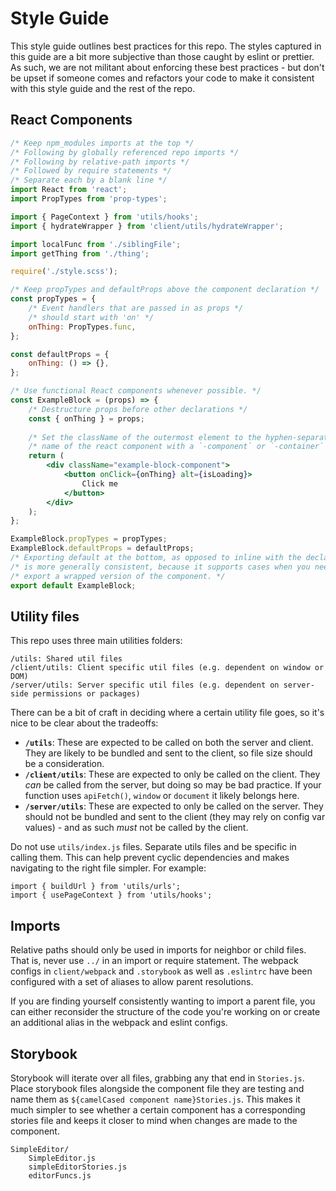 # Style Guide

This style guide outlines best practices for this repo. The styles captured in this guide are a bit more subjective than those caught by eslint or prettier. As such, we are not militant about enforcing these best practices - but don't be upset if someone comes and refactors your code to make it consistent with this style guide and the rest of the repo.

## React Components

```jsx
/* Keep npm_modules imports at the top */
/* Following by globally referenced repo imports */
/* Following by relative-path imports */
/* Followed by require statements */
/* Separate each by a blank line */
import React from 'react';
import PropTypes from 'prop-types';

import { PageContext } from 'utils/hooks';
import { hydrateWrapper } from 'client/utils/hydrateWrapper';

import localFunc from './siblingFile';
import getThing from './thing';

require('./style.scss');

/* Keep propTypes and defaultProps above the component declaration */
const propTypes = {
	/* Event handlers that are passed in as props */
	/* should start with 'on' */
	onThing: PropTypes.func,
};

const defaultProps = {
	onThing: () => {},
};

/* Use functional React components whenever possible. */
const ExampleBlock = (props) => {
	/* Destructure props before other declarations */
	const { onThing } = props;
	
	/* Set the className of the outermost element to the hyphen-separated */
	/* name of the react component with a `-component` or `-container` suffix */
	return (
		<div className="example-block-component">
			<button onClick={onThing} alt={isLoading}>
				Click me
			</button>
		</div>
	);
};

ExampleBlock.propTypes = propTypes;
ExampleBlock.defaultProps = defaultProps;
/* Exporting default at the bottom, as opposed to inline with the declaration */
/* is more generally consistent, because it supports cases when you need to */
/* export a wrapped version of the component. */
export default ExampleBlock;
```

## Utility files
This repo uses three main utilities folders:
```
/utils: Shared util files
/client/utils: Client specific util files (e.g. dependent on window or DOM)
/server/utils: Server specific util files (e.g. dependent on server-side permissions or packages)
```

There can be a bit of craft in deciding where a certain utility file goes, so it's nice to be clear about the tradeoffs:
- **`/utils`**: These are expected to be called on both the server and client. They are likely to be bundled and sent to the client, so file size should be a consideration.
- **`/client/utils`**: These are expected to only be called on the client. They *can* be called from the server, but doing so may be bad practice. If your function uses `apiFetch()`, `window` or `document` it likely belongs here.
- **`/server/utils`**: These are expected to only be called on the server. They should not be bundled and sent to the client (they may rely on config var values) - and as such *must* not be called by the client.

Do not use `utils/index.js` files. Separate utils files and be specific in calling them. This can help prevent cyclic dependencies and makes navigating to the right file simpler. For example:

```
import { buildUrl } from 'utils/urls';
import { usePageContext } from 'utils/hooks';
```


## Imports
Relative paths should only be used in imports for neighbor or child files. That is, never use `../` in an import or require statement. The webpack configs in `client/webpack` and `.storybook` as well as `.eslintrc` have been configured with a set of aliases to allow parent resolutions. 

If you are finding yourself consistently wanting to import a parent file, you can either reconsider the structure of the code you're working on or create an additional alias in the webpack and eslint configs.


## Storybook
Storybook will iterate over all files, grabbing any that end in `Stories.js`. Place storybook files alongside the component file they are testing and name them as `${camelCased component name}Stories.js`. This makes it much simpler to see whether a certain component has a corresponding stories file and keeps it closer to mind when changes are made to the component.

```
SimpleEditor/
	SimpleEditor.js
	simpleEditorStories.js
	editorFuncs.js
```



